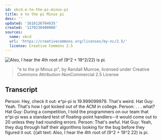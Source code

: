 ```yaml
---
id: xkcd.e-to-the-pi-minus-pi
title: e to the pi Minus pi
desc: ''
updated: '1616126764635'
created: '1170230400000'
sources:
  name: xkcd
  url: 'https://creativecommons.org/licenses/by-nc/2.5/'
  license: Creative Commons 2.5
---
```

![Also, I hear the 4th root of (9^2 + 19^2/22) is pi.](https://imgs.xkcd.com/comics/e_to_the_pi_minus_pi.png)
> "e to the pi Minus pi", by Randall Munroe, licensed under Creative Commons Attribution-NonCommercial 2.5 License

## Transcript
Person: Hey, check it out: e^pi-pi is 19.999099979. That's weird.
Hat Guy: Yeah. That's how I got kicked out of the ACM in college.
Person: . . . what?
Hat Guy: During a competition, I told the programmers on our team that e^pi-pi was a standard test of floating-point handlers--it would come out to 20 unless they had rounding errors.
Person: That's awful.
Hat Guy: Yeah, they dug through half their algorithms looking for the bug before they figured it out.
{{alt text: Also, I hear the 4th root of (9^2 + 19^2
22) is pi.
